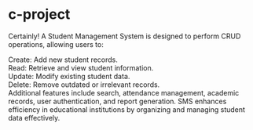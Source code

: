 # c-project
 Certainly! A Student Management System  is designed to perform CRUD operations, allowing users to:

Create: Add new student records.<br>
Read: Retrieve and view student information.<br>
Update: Modify existing student data.<br>
Delete: Remove outdated or irrelevant records.<br>
Additional features include search, attendance management, academic records, user authentication, and report generation. SMS enhances efficiency in educational institutions by organizing and managing student data effectively.
